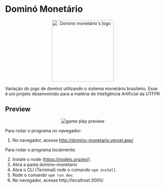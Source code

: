 # Dominó Monetário

<p align="center">
  <img height="200" width="200" src="https://i.imgur.com/0jyt2oz.png" alt="Dominó monetário's logo"/>
</p>

Variação do jogo de dominó utilizando o sistema monetário brasileiro. Esse é um projeto desenvolvido para a matéria de Inteligência Artificial da UTFPR

## Preview

<p align="center">
  <img  src="https://i.imgur.com/Fe7XpEV.png" alt="game play preview"/>
</p>

Para rodar o programa no navegador:

1. No navegador, acesse http://domino-monetario.vercel.app/

Para rodar o programa localmente:

2. Instale o node (https://nodejs.org/en/).
3. Abra a pasta domino-monetario
4. Abra o CLI (Terminal) rode o comando `npm install`.
5. Rode o comando `npm run dev`.
6. No navegador, acesse http://localhost:3000/
